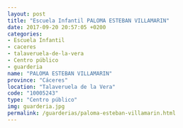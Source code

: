 ```yaml
---
layout: post
title: "Escuela Infantil PALOMA ESTEBAN VILLAMARIN"
date: 2017-09-20 20:57:05 +0200
categories:
- Escuela Infantil
- caceres
- talaveruela-de-la-vera
- Centro público
- guarderia
name: "PALOMA ESTEBAN VILLAMARIN"
province: "Cáceres"
location: "Talaveruela de la Vera"
code: "10005243"
type: "Centro público"
img: guarderia.jpg
permalink: /guarderias/paloma-esteban-villamarin.html
---
```

